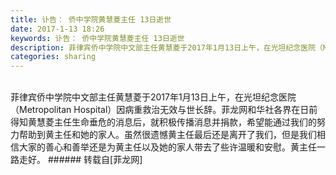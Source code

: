 ```yaml
---
title: 讣告： 侨中学院黄慧菱主任 13日逝世
date: 2017-1-13 18:26
keywords: 讣告： 侨中学院黄慧菱主任 13日逝世
description: 菲律宾侨中学院中文部主任黄慧菱于2017年1月13日上午，在光坦纪念医院（Metropolitan Hospital）因病重救治无效与世长辞。菲龙网和华社各界在日前得知黄慧菱主任生命垂危的消息后，就积极传播消息并捐款，希望能通过我们的努力帮助到黄主任和她的家人。虽然很遗憾黄主任最后还是离开了我们，但是我们相信大家的善心和善举还是为黄主任以及她的家人带去了些许温暖和安慰。黄主任一路走好。
categories: sharing
---
```

<td class="t_f" id="postmessage_462401">

<br/>
菲律宾侨中学院中文部主任黄慧菱于2017年1月13日上午，在光坦纪念医院（Metropolitan Hospital）因病重救治无效与世长辞。菲龙网和华社各界在日前得知黄慧菱主任生命垂危的消息后，就积极传播消息并捐款，希望能通过我们的努力帮助到黄主任和她的家人。虽然很遗憾黄主任最后还是离开了我们，但是我们相信大家的善心和善举还是为黄主任以及她的家人带去了些许温暖和安慰。黄主任一路走好。</td>
###### 转载自[菲龙网]